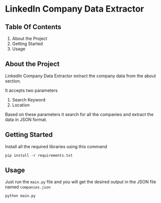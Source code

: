 # LinkedIn Company Data Extractor

## Table Of Contents

1. About the Project
2. Getting Started
3. Usage



## About the Project

LinkedIn Company Data Extractor  extract the company data from the about section. 

It accepts two parameters

1. Search Keyword
2. Location

Based on these parameters it search for all the companies and extract the data in JSON format.

## Getting Started

Install all the required libraries using this command

```shell
pip install -r requirements.txt
```



## Usage

Just run the `main.py` file and you will get the desired output in the JSON file named `companies.json`

```shell
python main.py
```

